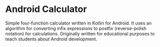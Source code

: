 # Android Calculator
Simple four-function calculator written in Kotlin for Android. It uses an algorithm for converting
infix expressions to postfix (reverse-polish notation) for calculations. Originally written for
educational purposes to teach students about Android development.
